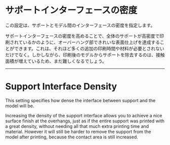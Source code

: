 サポートインターフェースの密度
====
この設定は、サポートとモデル間のインターフェースの密度を指定します。

サポートインターフェースの密度を高めることで、全体のサポートが高密度で印刷されているかのように、オーバーハング部できれいな表面仕上げを達成することができます。これは、それほど多くの追加の印刷時間や材料が必要とされないだけでなく。しかしながら、印刷後のモデルからサポートを除去するのは、接触面積が増えているため、まだ難しくなるでしょう。

---

Support Interface Density
====
This setting specifies how dense the interface between support and the model will be.

Increasing the density of the support interface allows you to achieve a nice surface finish at the overhangs, just as if the entire support was printed with a great density, without needing all that much extra printing time and material. However it will still be harder to remove the support from the model after printing, because the contact area is still increased.